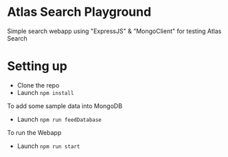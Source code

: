 # Atlas Search Playground
Simple search webapp using "ExpressJS" & "MongoClient" for testing Atlas Search

# Setting up
- Clone the repo
- Launch ```npm install```

To add some sample data into MongoDB
- Launch ```npm run feedDatabase```

To run the Webapp
- Launch ```npm run start```
